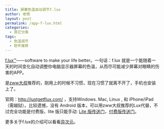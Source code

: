 ```yaml
---
title: 屏幕色温自动调节f.lux
author: 老杨
layout: post
permalink: /app-f-lux.html
categories:
  - 其它分类
tags:
  - 色温调节
  - 软件推荐
---
```

<a href="http://justgetflux.com/" target="_blank" rel="external nofollow">f.lux™</a>——software to make your life better。一句话：f.lux 就是一个能随着一天的时间变化自动调整你电脑显示器屏幕的色温，从而尽可能减少屏幕对眼睛的伤害的APP。  


  
是<a href="http://zww.me/computer-app-f-lux.z-turn" target="_blank" rel="external nofollow">zww大叔</a>推荐的，刚用上的时候不习惯，现在习惯了就离不开了，手机也安装上了。

官网：<a href="http://justgetflux.com/" target="_blank" rel="external nofollow">http://justgetflux.com/</a> ，支持Windows. Mac, Linux , 和 iPhone/iPad（需越狱）。比较遗憾，没有 Android 版本，可以用zww大叔推荐的Lux代替，不过完全功能是付费版，lite 版只能手动: <a href="https://play.google.com/store/apps/details?id=com.vitocassisi.luxlite" target="_blank" rel="external nofollow">Lite 版传送门</a>，<a href="https://play.google.com/store/apps/details?id=com.vito.lux" target="_blank" rel="external nofollow">付费版传送门</a>。

更多关于f.lux的介绍可以看看<a href="http://www.iplaysoft.com/flux.html" target="_blank" rel="external nofollow">异次元</a>。